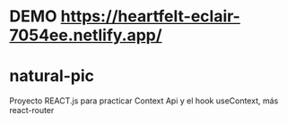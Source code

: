 # DEMO https://heartfelt-eclair-7054ee.netlify.app/

# natural-pic
Proyecto  REACT.js para practicar Context Api y el hook useContext, más react-router
